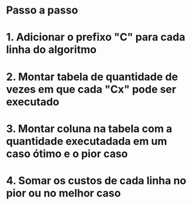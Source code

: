 # Passo a passo

# 1. Adicionar o prefixo "C" para cada linha do algoritmo

# 2. Montar tabela de quantidade de vezes em que cada "Cx" pode ser executado

# 3. Montar coluna na tabela com a quantidade executadada em um caso ótimo e o pior caso

# 4. Somar os custos de cada linha no pior ou no melhor caso
